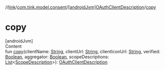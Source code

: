//[link](../../index.md)/[com.tink.model.consent](../index.md)/[[androidJvm]OAuthClientDescription](index.md)/[copy](copy.md)



# copy  
[androidJvm]  
Content  
fun [copy](copy.md)(clientName: [String](https://kotlinlang.org/api/latest/jvm/stdlib/kotlin/-string/index.html), clientUrl: [String](https://kotlinlang.org/api/latest/jvm/stdlib/kotlin/-string/index.html), clientIconUrl: [String](https://kotlinlang.org/api/latest/jvm/stdlib/kotlin/-string/index.html), verified: [Boolean](https://kotlinlang.org/api/latest/jvm/stdlib/kotlin/-boolean/index.html), aggregator: [Boolean](https://kotlinlang.org/api/latest/jvm/stdlib/kotlin/-boolean/index.html), scopeDescriptions: [List](https://kotlinlang.org/api/latest/jvm/stdlib/kotlin.collections/-list/index.html)<[ScopeDescription](../[android-jvm]-scope-description/index.md)>): [OAuthClientDescription](index.md)  



